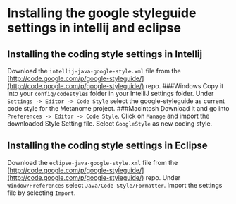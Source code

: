 # Installing the google styleguide settings in intellij and eclipse



## Installing the coding style settings in Intellij

Download the `intellij-java-google-style.xml` file from the [http://code.google.com/p/google-styleguide/](http://code.google.com/p/google-styleguide/) repo. ###Windows Copy it into your `config/codestyles` folder in your IntelliJ settings folder. Under `Settings -> Editor -> Code Style` select the google-styleguide as current code style for the Metanome project. ###Macintosh Download it and go into `Preferences -> Editor -> Code Style`. Click on `Manage` and import the downloaded Style Setting file. Select `GoogleStyle` as new coding style.

## Installing the coding style settings in Eclipse

Download the `eclipse-java-google-style.xml` file from the [http://code.google.com/p/google-styleguide/](http://code.google.com/p/google-styleguide/) repo. Under `Window/Preferences` select `Java/Code Style/Formatter`. Import the settings file by selecting `Import`.